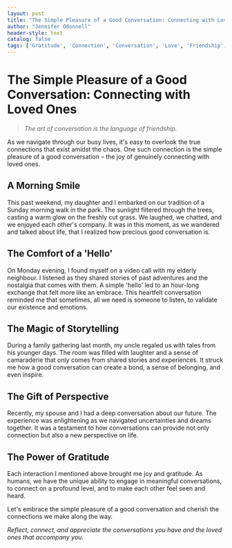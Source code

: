 ```yaml
---
layout: post
title: "The Simple Pleasure of a Good Conversation: Connecting with Loved Ones"
author: "Jennifer Odonnell"
header-style: text
catalog: false
tags: ['Gratitude', 'Connection', 'Conversation', 'Love', 'Friendship', 'Family', 'Inspiration']
---
```


# The Simple Pleasure of a Good Conversation: Connecting with Loved Ones

> *The art of conversation is the language of friendship.*

As we navigate through our busy lives, it's easy to overlook the true connections that exist amidst the chaos. One such connection is the simple pleasure of a good conversation – the joy of genuinely connecting with loved ones.

## A Morning Smile

This past weekend, my daughter and I embarked on our tradition of a Sunday morning walk in the park. The sunlight filtered through the trees, casting a warm glow on the freshly cut grass. We laughed, we chatted, and we enjoyed each other's company. It was in this moment, as we wandered and talked about life, that I realized how precious good conversation is.

## The Comfort of a 'Hello'

On Monday evening, I found myself on a video call with my elderly neighbour. I listened as they shared stories of past adventures and the nostalgia that comes with them. A simple 'hello' led to an hour-long exchange that felt more like an embrace. This heartfelt conversation reminded me that sometimes, all we need is someone to listen, to validate our existence and emotions.

## The Magic of Storytelling

During a family gathering last month, my uncle regaled us with tales from his younger days. The room was filled with laughter and a sense of camaraderie that only comes from shared stories and experiences. It struck me how a good conversation can create a bond, a sense of belonging, and even inspire.

## The Gift of Perspective

Recently, my spouse and I had a deep conversation about our future. The experience was enlightening as we navigated uncertainties and dreams together. It was a testament to how conversations can provide not only connection but also a new perspective on life.

## The Power of Gratitude

Each interaction I mentioned above brought me joy and gratitude. As humans, we have the unique ability to engage in meaningful conversations, to connect on a profound level, and to make each other feel seen and heard.

Let's embrace the simple pleasure of a good conversation and cherish the connections we make along the way.

*Reflect, connect, and appreciate the conversations you have and the loved ones that accompany you.*